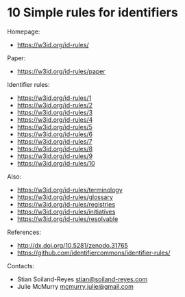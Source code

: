 10 Simple rules for identifiers
===============================

Homepage:
* https://w3id.org/id-rules/

Paper:
* https://w3id.org/id-rules/paper

Identifier rules:
* https://w3id.org/id-rules/1
* https://w3id.org/id-rules/2
* https://w3id.org/id-rules/3
* https://w3id.org/id-rules/4
* https://w3id.org/id-rules/5
* https://w3id.org/id-rules/6
* https://w3id.org/id-rules/7
* https://w3id.org/id-rules/8
* https://w3id.org/id-rules/9
* https://w3id.org/id-rules/10

Also:
* https://w3id.org/id-rules/terminology
* https://w3id.org/id-rules/glossary
* https://w3id.org/id-rules/registries
* https://w3id.org/id-rules/initiatives
* https://w3id.org/id-rules/resolvable

References:
* http://dx.doi.org/10.5281/zenodo.31765 
* https://github.com/identifiercommons/identifier-rules/

Contacts: 
* Stian Soiland-Reyes <stian@soiland-reyes.com>
* Julie McMurry <mcmurry.julie@gmail.com> 

